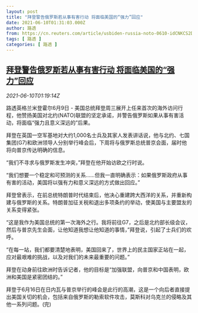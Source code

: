 ```yaml
---
layout: post
title: "拜登警告俄罗斯若从事有害行动 将面临美国的“强力”回应"
date: 2021-06-10T01:31:03.000Z
author: 路透
from: https://cn.reuters.com/article/usbiden-russia-noto-0610-idCNKCS2DM034
tags: [ 路透 ]
categories: [ 路透 ]
---
```

<!--1623288663000-->
[拜登警告俄罗斯若从事有害行动 将面临美国的“强力”回应](https://cn.reuters.com/article/usbiden-russia-noto-0610-idCNKCS2DM034)
------

<div>
<div><i>2021-06-10T01:19:14Z</i></div><p>路透英格兰米登霍尔6月9日 - 美国总统拜登周三展开上任来首次的海外访问行程，他赞扬美国对北约(NATO)联盟的坚定承诺，并警告俄罗斯如果从事有害活动，将面临“强力且意义深远的”后果。</p><p>拜登在英国一空军基地对大约1,000名士兵及其家人发表讲话说，他与北约、七国集团(G7)和欧洲领导人分别举行峰会后，下周将与俄罗斯总统普京会面，届时他将向普京传达明确的信息。</p><p>“我们不寻求与俄罗斯发生冲突，”拜登在他开始访欧之行时说。</p><p>“我们想要一个稳定和可预测的关系……但我一直明确表示：如果俄罗斯政府从事有害的活动，美国将以强有力和意义深远的方式做出回应。”</p><p>拜登曾表示，在前总统特朗普时代结束后，他决心重建跨大西洋的关系，并重新构建与俄罗斯的关系。特朗普加征关税和退出多项条约的举动，使美国与主要盟友的关系变得紧张。</p><p>“这是我作为美国总统的第一次海外之行。我将前往G7，之后是北约部长级会议，然后与普京先生会面，让他知道我想让他知道的事情，”拜登说，引起了士兵们的欢呼。</p><p>“在每一站，我们都要清楚地表明，美国回来了，世界上的民主国家正站在一起，应对最艰难的挑战，以及对我们的未来最重要的问题。”</p><p>拜登在动身前往欧洲时告诉记者，他的目标是“加强联盟，向普京和中国表明，欧洲和美国是紧密团结的。”</p><p>拜登于6月16日在日内瓦与普京举行的峰会是此行的高潮，这是一个向后者直接提出美国关切的机会，包括来自俄罗斯的勒索软件攻击，莫斯科对乌克兰的侵略及其他一系列问题。(完)</p>
</div>
